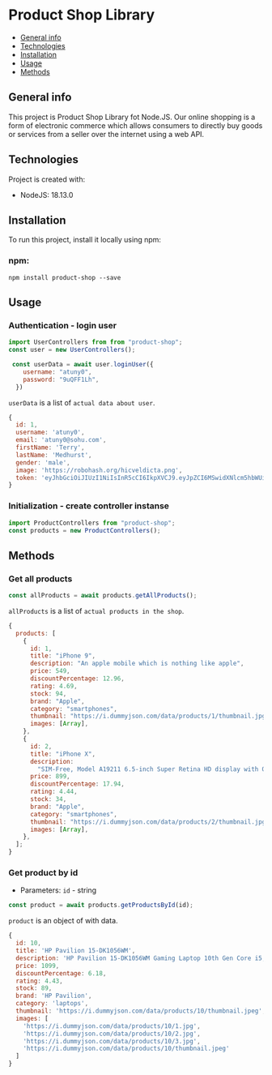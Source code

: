 # Product Shop Library

- [General info](#general-info)
- [Technologies](#technologies)
- [Installation](#installation)
- [Usage](#usage)
- [Methods](#methods)

## General info

This project is Product Shop Library fot Node.JS.
Our online shopping is a form of electronic commerce which allows consumers to directly buy goods or services from a seller over the internet using a web API.

## Technologies

Project is created with:

- NodeJS: 18.13.0

## Installation

To run this project, install it locally using npm:

### npm:

```
npm install product-shop --save
```

## Usage

### Authentication - login user

```javascript
import UserControllers from from "product-shop";
const user = new UserControllers();

 const userData = await user.loginUser({
    username: "atuny0",
    password: "9uQFF1Lh",
  })
```

`userData` is a list of `actual data about user`.

```javascript
{
  id: 1,
  username: 'atuny0',
  email: 'atuny0@sohu.com',
  firstName: 'Terry',
  lastName: 'Medhurst',
  gender: 'male',
  image: 'https://robohash.org/hicveldicta.png',
  token: 'eyJhbGciOiJIUzI1NiIsInR5cCI6IkpXVCJ9.eyJpZCI6MSwidXNlcm5hbWUiOiJhdHVueTAiLCJlbWFpbCI6ImF0dW55MEBzb2h1LmNvbSIsImZpcnN0TmFtZSI6IlRlcnJ5IiwibGFzdE5hbWUiOiJNZWRodXJzdCIsImdlbmRlciI6Im1hbGUiLCJpbWFnZSI6Imh0dHBzOi8vcm9ib2hhc2gub3JnL2hpY3ZlbGRpY3RhLnBuZyIsImlhdCI6MTY3NjM5MjQzMSwiZXhwIjoxNjc2Mzk2MDMxfQ.7G8gpA_KRw0zBN6mLe0pLVFArn4ud2FGo8Z0cMQhOyY'
}

```

### Initialization - create controller instanse

```javascript
import ProductControllers from "product-shop";
const products = new ProductControllers();
```

## Methods

### Get all products

```javascript
const allProducts = await products.getAllProducts();
```

`allProducts` is a list of `actual products in the shop`.

```javascript
{
  products: [
    {
      id: 1,
      title: "iPhone 9",
      description: "An apple mobile which is nothing like apple",
      price: 549,
      discountPercentage: 12.96,
      rating: 4.69,
      stock: 94,
      brand: "Apple",
      category: "smartphones",
      thumbnail: "https://i.dummyjson.com/data/products/1/thumbnail.jpg",
      images: [Array],
    },
    {
      id: 2,
      title: "iPhone X",
      description:
        "SIM-Free, Model A19211 6.5-inch Super Retina HD display with OLED technology A12 Bionic chip with ...",
      price: 899,
      discountPercentage: 17.94,
      rating: 4.44,
      stock: 34,
      brand: "Apple",
      category: "smartphones",
      thumbnail: "https://i.dummyjson.com/data/products/2/thumbnail.jpg",
      images: [Array],
    },
  ];
}
```

### Get product by id

- Parameters:
  `id` - string

```javascript
const product = await products.getProductsById(id);
```

`product` is an object of with data.

```javascript
{
  id: 10,
  title: 'HP Pavilion 15-DK1056WM',
  description: 'HP Pavilion 15-DK1056WM Gaming Laptop 10th Gen Core i5, 8GB, 256GB SSD, GTX 1650 4GB, Windows 10',
  price: 1099,
  discountPercentage: 6.18,
  rating: 4.43,
  stock: 89,
  brand: 'HP Pavilion',
  category: 'laptops',
  thumbnail: 'https://i.dummyjson.com/data/products/10/thumbnail.jpeg',
  images: [
    'https://i.dummyjson.com/data/products/10/1.jpg',
    'https://i.dummyjson.com/data/products/10/2.jpg',
    'https://i.dummyjson.com/data/products/10/3.jpg',
    'https://i.dummyjson.com/data/products/10/thumbnail.jpeg'
  ]
}

```

